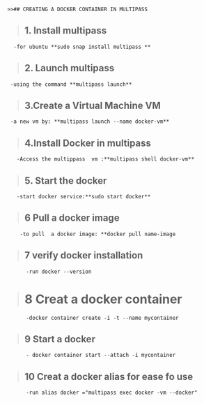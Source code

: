 


	>>## CREATING A DOCKER CONTAINER IN MULTIPASS

 >## 1. Install multipass 
      -for ubuntu **sudo snap install multipass ** 
 >## 2. Launch multipass
     -using the command **multipass launch**
 >## 3.Create a Virtual Machine VM
     -a new vm by: **multipass launch --name docker-vm**       
 >## 4.Install Docker in multipass
       -Access the multippass  vm :**multipass shell docker-vm**
 >## 5. Start the docker
       -start docker service:**sudo start docker**
 >## 6 Pull a docker image
        -to pull  a docker image: **docker pull name-image
 >## 7 verify docker installation
          -run docker --version
 ># 8 Creat a docker container 
          -docker container create -i -t --name mycontainer
 >## 9 Start a docker
          - docker container start --attach -i mycontainer
 >## 10 Creat a docker alias for ease fo use 
          -run alias docker ="multipass exec docker -vm --docker"

	
